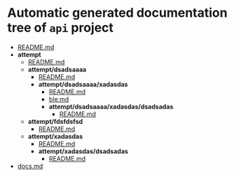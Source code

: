 # Automatic generated documentation tree of `api` project 
   - [README.md](README.md)
   - __attempt__
     - [README.md](attempt/README.md)
     - __attempt/dsadsaaaa__
       - [README.md](attempt/dsadsaaaa/README.md)
       - __attempt/dsadsaaaa/xadasdas__
         - [README.md](attempt/dsadsaaaa/xadasdas/README.md)
         - [ble.md](attempt/dsadsaaaa/xadasdas/ble.md)
         - __attempt/dsadsaaaa/xadasdas/dsadsadas__
           - [README.md](attempt/dsadsaaaa/xadasdas/dsadsadas/README.md)
     - __attempt/fdsfdsfsd__
       - [README.md](attempt/fdsfdsfsd/README.md)
     - __attempt/xadasdas__
       - [README.md](attempt/xadasdas/README.md)
       - __attempt/xadasdas/dsadsadas__
         - [README.md](attempt/xadasdas/dsadsadas/README.md)
   - [docs.md](docs.md)
